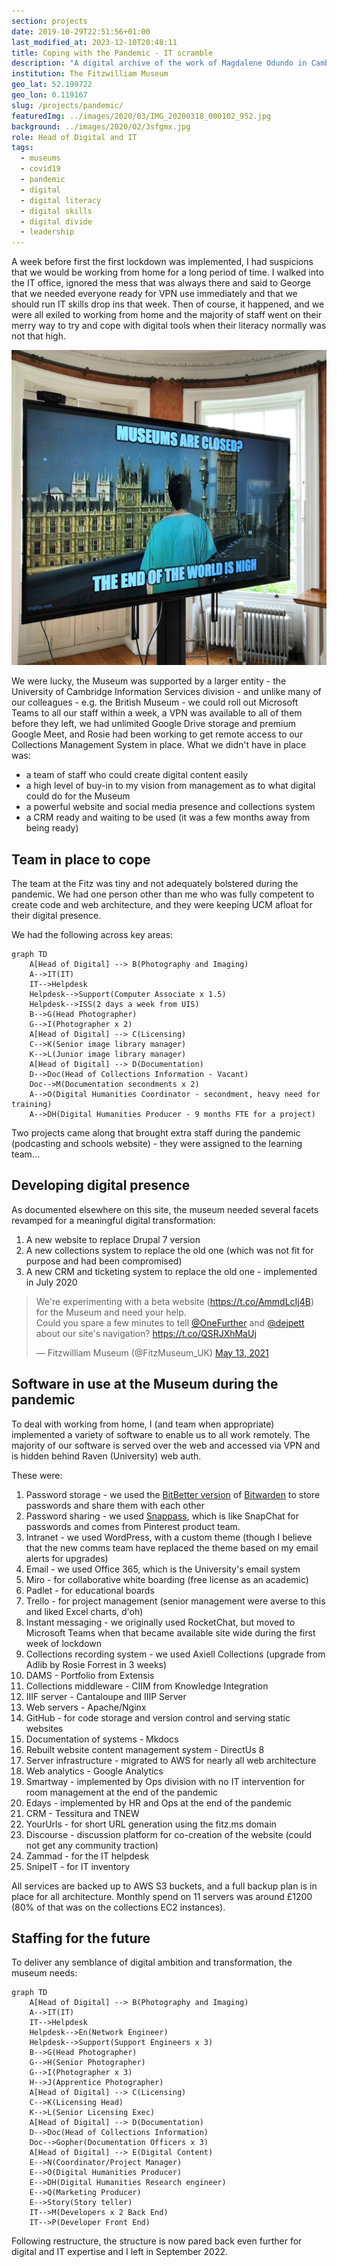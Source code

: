 ```yaml
---
section: projects
date: 2019-10-29T22:51:56+01:00
last_modified_at: 2023-12-10T20:48:11
title: Coping with the Pandemic - IT scramble
description: "A digital archive of the work of Magdalene Odundo in Cambridge"
institution: The Fitzwilliam Museum
geo_lat: 52.199722
geo_lon: 0.119167
slug: /projects/pandemic/
featuredImg: ../images/2020/03/IMG_20200318_000102_952.jpg
background: ../images/2020/02/3sfgmx.jpg
role: Head of Digital and IT
tags:
  - museums
  - covid19
  - pandemic
  - digital
  - digital literacy 
  - digital skills
  - digital divide
  - leadership
---
```


A week before first the first lockdown was implemented, I had suspicions that we would be working from
home for a long period of time. I walked into the IT office, ignored the mess that was always there and said to 
George that we needed everyone ready for VPN use immediately and that we should run IT skills drop ins that week. 
Then of course, it happened, and we were all exiled to working from home and the majority of staff went on their merry 
way to try and cope with digital tools when their literacy normally was not that high.

![IT Skills drop in](../images/2020/02/IMG_20200313_215809_279.jpg)

We were lucky, the Museum was supported by a larger entity - the University of Cambridge Information Services division - and 
unlike many of our colleagues - e.g. the British Museum - we could roll out Microsoft Teams to all our staff within a week, a VPN 
was available to all of them before they left, we had unlimited Google Drive storage and premium Google Meet, and Rosie had been working to get 
remote access to our Collections Management System in place. What we didn't have in place was:

* a team of staff who could create digital content easily
* a high level of buy-in to my vision from management as to what digital could do for the Museum
* a powerful website and social media presence and collections system
* a CRM ready and waiting to be used (it was a few months away from being ready)

## Team in place to cope 

The team at the Fitz was tiny and not adequately bolstered during the pandemic. We had one person other
than me who was fully competent to create code and web architecture, and they were keeping UCM afloat for their digital presence.

We had the following across key areas:

```mermaid
graph TD
    A[Head of Digital] --> B(Photography and Imaging)
    A-->IT(IT)
    IT-->Helpdesk
    Helpdesk-->Support(Computer Associate x 1.5)
    Helpdesk-->ISS(2 days a week from UIS)
    B-->G(Head Photographer)
    G-->I(Photographer x 2)
    A[Head of Digital] --> C(Licensing)
    C-->K(Senior image library manager)
    K-->L(Junior image library manager)
    A[Head of Digital] --> D(Documentation)
    D-->Doc(Head of Collections Information - Vacant)
    Doc-->M(Documentation secondments x 2)
    A-->O(Digital Humanities Coordinator - secondment, heavy need for training)
    A-->DH(Digital Humanities Producer - 9 months FTE for a project)
```
Two projects came along that brought extra staff during the pandemic (podcasting and schools website) - they were assigned to the learning team...

## Developing digital presence 

As documented elsewhere on this site, the museum needed several facets revamped for a meaningful digital 
transformation:

1. A new website to replace Drupal 7 version
2. A new collections system to replace the old one (which was not fit for purpose and had been compromised)
3. A new CRM and ticketing system to replace the old one - implemented in July 2020

<blockquote class="twitter-tweet"><p lang="en" dir="ltr">We&#39;re experimenting with a beta website (<a href="https://t.co/AmmdLcIj4B">https://t.co/AmmdLcIj4B</a>) for the Museum and need your help. <br>Could you spare a few minutes to tell <a href="https://twitter.com/OneFurther?ref_src=twsrc%5Etfw">@OneFurther</a> and <a href="https://twitter.com/DEJPett?ref_src=twsrc%5Etfw">@dejpett</a> about our site&#39;s navigation? <a href="https://t.co/QSRJXhMaUj">https://t.co/QSRJXhMaUj</a></p>&mdash; Fitzwilliam Museum (@FitzMuseum_UK) <a href="https://twitter.com/FitzMuseum_UK/status/1392877093042675718?ref_src=twsrc%5Etfw">May 13, 2021</a></blockquote> 

## Software in use at the Museum during the pandemic

To deal with working from home, I (and team when appropriate) implemented a variety of software to enable us to
all work remotely. The majority of our software is served over the web and accessed via VPN and is hidden behind 
Raven (University) web auth. 

These were:

1. Password storage - we used the [BitBetter version](https://github.com/jakeswenson/BitBetter) of [Bitwarden](https://bitwarden.com) to store passwords and share them with each other
2. Password sharing - we used [Snappass](https://github.com/pinterest/snappass), which is like SnapChat for passwords and comes from Pinterest product team.
3. Intranet - we used WordPress, with a custom theme (though I believe that the new comms team have replaced the theme based on my email alerts for upgrades)
4. Email - we used Office 365, which is the University's email system
5. Miro - for collaborative white boarding (free license as an academic)
6. Padlet - for educational boards
7. Trello - for project management (senior management were averse to this and liked Excel charts, d'oh)
8. Instant messaging - we originally used RocketChat, but moved to Microsoft Teams when that became available site wide during the first week of lockdown
9. Collections recording system - we used Axiell Collections (upgrade from Adlib by Rosie Forrest in 3 weeks)
10. DAMS - Portfolio from Extensis
11. Collections middleware - CIIM from Knowledge Integration
12. IIIF server - Cantaloupe and IIIP Server
13. Web servers - Apache/Nginx
14. GitHub - for code storage and version control and serving static websites 
15. Documentation of systems - Mkdocs 
16. Rebuilt website content management system - DirectUs 8 
17. Server infrastructure - migrated to AWS for nearly all web architecture
18. Web analytics - Google Analytics
19. Smartway - implemented by Ops division with no IT intervention for room management at the end of the pandemic 
20. Edays - implemented by HR and Ops at the end of the pandemic
21. CRM - Tessitura and TNEW
22. YourUrls - for short URL generation using the fitz.ms domain
23. Discourse - discussion platform for co-creation of the website (could not get any community traction)
24. Zammad - for the IT helpdesk
25. SnipeIT - for IT inventory

All services are backed up to AWS S3 buckets, and a full backup plan is in place for all architecture. Monthly spend on
11 servers was around £1200 (80% of that was on the collections EC2 instances).

## Staffing for the future
To deliver any semblance of digital ambition and transformation, the museum needs:

```mermaid
graph TD
    A[Head of Digital] --> B(Photography and Imaging)
    A-->IT(IT)
    IT-->Helpdesk
    Helpdesk-->En(Network Engineer)
    Helpdesk-->Support(Support Engineers x 3)
    B-->G(Head Photographer)
    G-->H(Senior Photographer)
    G-->I(Photographer x 3)
    H-->J(Apprentice Photographer)
    A[Head of Digital] --> C(Licensing)
    C-->K(Licensing Head)
    K-->L(Senior Licensing Exec)
    A[Head of Digital] --> D(Documentation)
    D-->Doc(Head of Collections Information)
    Doc-->Gopher(Documentation Officers x 3)
    A[Head of Digital] --> E(Digital Content)
    E-->N(Coordinator/Project Manager)
    E-->O(Digital Humanities Producer)
    E-->DH(Digital Humanities Research engineer)
    E-->Q(Marketing Producer)
    E-->Story(Story teller)
    IT-->M(Developers x 2 Back End)
    IT-->P(Developer Front End)
```
Following restructure, the structure is now pared back even further for digital and IT expertise and I left in 
September 2022.